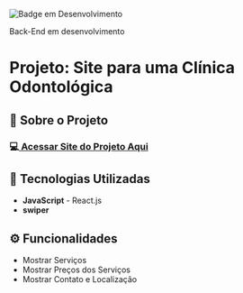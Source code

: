 ![Badge em Desenvolvimento](http://img.shields.io/static/v1?label=STATUS&message=EM%20DESENVOLVIMENTO&color=GREEN&style=for-the-badge) <p>Back-End em desenvolvimento</p>

<h1>Projeto: Site para uma Clínica Odontológica</h1>

<h2>📌 Sobre o Projeto</h2>
<p></p>

<h3>💻<a href="https://site-clinica-odontologica-react-2ptturluf-deangelleses-projects.vercel.app/" target="_blank"> Acessar Site do Projeto Aqui</a></h3>

<h2>🚀 Tecnologias Utilizadas</h2>
<ul>
  <li><b>JavaScript</b> - React.js</li>
  <li><b>swiper</b></li>
</ul>

<h2>⚙️ Funcionalidades</h2>
<ul>
  <li>Mostrar Serviços</li>
  <li>Mostrar Preços dos Serviços</li>
  <li>Mostrar Contato e Localização</li>
</ul>
